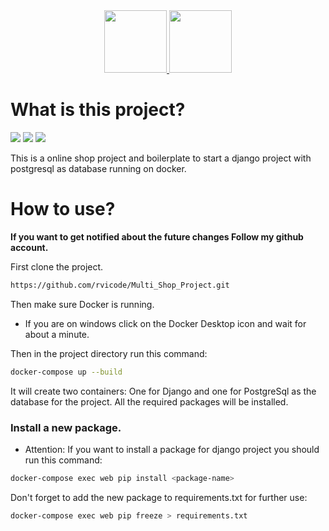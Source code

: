 <div align="center">
  <a href="https://instagram.com/rvi.py">
    <img src="https://img.shields.io/badge/Instagram-E4405F?style=for-the-badge&logo=instagram&logoColor=white" width="100"/>
  </a>
  <a href="https://t.me/RVICODE3">
    <img src="https://img.shields.io/badge/Telegram-2CA5E0?style=for-the-badge&logo=telegram&logoColor=white" width="100"/>
  </a>
</div>


# What is this project?
<span><img src="https://img.shields.io/badge/Django-092E20?style=flat&logo=django&logoColor=green" /></span>
<span><img src="https://img.shields.io/badge/Docker-2CA5E0?style=flat&logo=docker&logoColor=white" /></span>
<span><img src="https://img.shields.io/badge/PostgreSQL-316192?style=flat&logo=postgresql&logoColor=white" /></span>

This is a online shop project and boilerplate to start a django project with postgresql as database running on docker.

# How to use?

<strong>If you want to get notified about the future changes Follow my github account.</strong>

First clone the project.

```bash
https://github.com/rvicode/Multi_Shop_Project.git
```

Then make sure Docker is running.
* If you are on windows click on the Docker Desktop icon and wait for about a minute.

Then in the project directory run this command:

```bash
docker-compose up --build
```

It will create two containers:
One for Django and one for PostgreSql as the database for the project.
All the required packages will be installed.

### Install a new package.
* Attention:
If you want to install a package for django project you should run this command:

```bash
docker-compose exec web pip install <package-name>
``` 

Don't forget to add the new package to requirements.txt for further use:
```bash
docker-compose exec web pip freeze > requirements.txt
```
